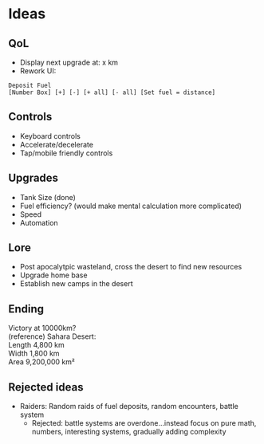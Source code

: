 # Ideas

## QoL
+ Display next upgrade at: x km
+ Rework UI:
```
Deposit Fuel  
[Number Box] [+] [-] [+ all] [- all] [Set fuel = distance]
```

## Controls
+ Keyboard controls
+ Accelerate/decelerate
+ Tap/mobile friendly controls

## Upgrades
+ Tank Size (done)
+ Fuel efficiency? (would make mental calculation more complicated)
+ Speed
+ Automation

## Lore
+ Post apocalytpic wasteland, cross the desert to find new resources 
+ Upgrade home base
+ Establish new camps in the desert

## Ending
Victory at 10000km?  
(reference) Sahara Desert:   
Length	4,800 km   
Width	1,800 km   
Area	9,200,000 km²

## Rejected ideas
* Raiders: Random raids of fuel deposits, random encounters, battle system
  * Rejected: battle systems are overdone...instead focus on pure math, numbers, interesting systems, gradually adding complexity